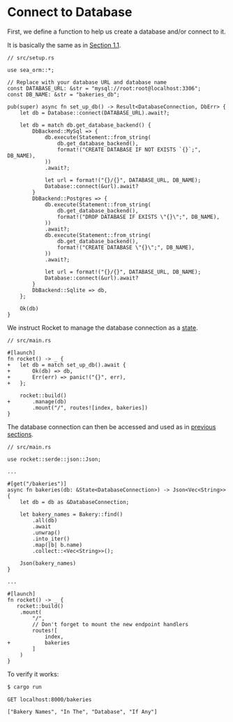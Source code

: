# Connect to Database

First, we define a function to help us create a database and/or connect to it.

It is basically the same as in [Section 1.1](ch01-01-project-setup.html#creating-a-database).

```rust, no_run
// src/setup.rs

use sea_orm::*;

// Replace with your database URL and database name
const DATABASE_URL: &str = "mysql://root:root@localhost:3306";
const DB_NAME: &str = "bakeries_db";

pub(super) async fn set_up_db() -> Result<DatabaseConnection, DbErr> {
    let db = Database::connect(DATABASE_URL).await?;

    let db = match db.get_database_backend() {
        DbBackend::MySql => {
            db.execute(Statement::from_string(
                db.get_database_backend(),
                format!("CREATE DATABASE IF NOT EXISTS `{}`;", DB_NAME),
            ))
            .await?;

            let url = format!("{}/{}", DATABASE_URL, DB_NAME);
            Database::connect(&url).await?
        }
        DbBackend::Postgres => {
            db.execute(Statement::from_string(
                db.get_database_backend(),
                format!("DROP DATABASE IF EXISTS \"{}\";", DB_NAME),
            ))
            .await?;
            db.execute(Statement::from_string(
                db.get_database_backend(),
                format!("CREATE DATABASE \"{}\";", DB_NAME),
            ))
            .await?;

            let url = format!("{}/{}", DATABASE_URL, DB_NAME);
            Database::connect(&url).await?
        }
        DbBackend::Sqlite => db,
    };

    Ok(db)
}
```

We instruct Rocket to manage the database connection as a [state](https://rocket.rs/v0.5-rc/guide/state/#state).

```rust, no_run
// src/main.rs

#[launch]
fn rocket() -> _ {
+   let db = match set_up_db().await {
+       Ok(db) => db,
+       Err(err) => panic!("{}", err),
+   };

    rocket::build()
+       .manage(db)
        .mount("/", routes![index, bakeries])
}
```

The database connection can then be accessed and used as in [previous sections](ch01-05-basic-crud-operations.md).

```rust, no_run
// src/main.rs

use rocket::serde::json::Json;

...

#[get("/bakeries")]
async fn bakeries(db: &State<DatabaseConnection>) -> Json<Vec<String>> {
    let db = db as &DatabaseConnection;

    let bakery_names = Bakery::find()
        .all(db)
        .await
        .unwrap()
        .into_iter()
        .map(|b| b.name)
        .collect::<Vec<String>>();

    Json(bakery_names)
}

...

#[launch]
fn rocket() -> _ {
   rocket::build()
    .mount(
        "/",
        // Don't forget to mount the new endpoint handlers
        routes![
            index,
+           bakeries
        ]
    )
}
```

To verify it works:

```sh
$ cargo run
```

```
GET localhost:8000/bakeries

["Bakery Names", "In The", "Database", "If Any"]
```
